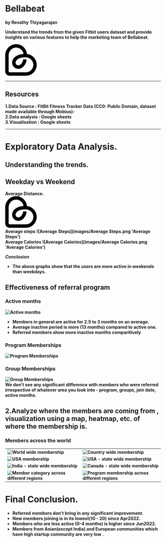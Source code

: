 # Bellabeat
<b> by Revathy Thiyagarajan  

Understand the trends from the given Fitbit users dataset and provide insights on various features to help the marketing team of Bellabeat.

![Bellabeat](images/BB-Logo.png 'Bellabeat')   

*** 
## Resources  
1.Data Source   : FitBit Fitness Tracker Data (CC0: Public Domain, dataset made available through Mobius):  
2.Data analysis : Google sheets  
3.Visualisation : Google sheets  
  
***
# Exploratory Data Analysis.  

## Understanding the trends.  
## Weekday vs Weekend
 
<b>Average Distance.    
![Average Distance](images/BB-Logo.png 'Average Distance')  
<b>Average steps 
![Average Steps](images/Average Steps.png 'Average Steps')  
<b>Average Calories 
![Average Calories](images/Average Calories.png 'Average Calories')  

***Conclusion***  
- The above graphs show that the users are more active in weekends than weekdays. 

## Effectiveness of referral program  
### Active months  
![Active months](images/active.png 'Active months')   
- Members in general are active for 2.5 to 3 months on an average.
- Average inactive period is more (13 months) compared to active one.
- Referred members show more inactive months comparitively

### Program Memberships
![Program Memberships](images/program_compare.png 'Program Memberships')  

### Group Memberships
![Group Memberships](images/groups_compare.png 'Group Memberships')  
We don’t see any significant difference with members who were referred irrespective of whatever area you look into - program, groups, join date, active months.  

## 2.Analyze where the members are coming from , visualization using a map, heatmap, etc. of where the membership is.  

### Members across the world  
<table>
<tr>
<td><img src="images/world.png" alt='World wide membership' width = 500px height = 400px> </td>
<td><img src="images/country.png" alt='Country wide membership' width = 500px height = 400px> </td>
</tr>
<tr>
<td><img src="images/usa.png" alt='USA membership' width = 500px height = 400px></td>
<td><img src="images/usa_states.png" alt='USA - state wide membership' width = 500px height = 400px> </td>
</tr>
<tr>
<td><img src="images/india.png" alt='India - state wide membership' width = 500px height = 400px></td>
<td><img src="images/canada.png" alt='Canada - state wide membership' width = 500px height = 400px> </td>
</tr>
 <tr>
<td><img src="images/membercategory_regions.png" alt='Member category across different regions' width = 500px height = 400px></td>
<td><img src="images/program_regions.png" alt='Program membership across different regions' width = 500px height = 400px> </td>
</tr>
</table>

# Final Conclusion.   
* Referred members don’t bring in any significant improvement.
* New members joining is in its lowest(10 - 20) since Apr2022.
* Members who are less active (0-4 months) is higher since Jun2022.
* Members from Asian(except India) and European communities which have high startup community are very low .

